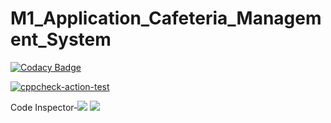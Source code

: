 # M1_Application_Cafeteria_Management_System


[![Codacy Badge](https://app.codacy.com/project/badge/Grade/91a4a9ba57c94eb1bbe58c915f02fabc)](https://www.codacy.com/gh/Kaushika024/M1_Application_Cafeteria_Management_System/dashboard?utm_source=github.com&amp;utm_medium=referral&amp;utm_content=Kaushika024/M1_Application_Cafeteria_Management_System&amp;utm_campaign=Badge_Grade)

[![cppcheck-action-test](https://github.com/Kaushika024/M1_Application_Cafeteria_Management_System/actions/workflows/cppcheck.yml/badge.svg)](https://github.com/Kaushika024/M1_Application_Cafeteria_Management_System/actions/workflows/cppcheck.yml)


Code Inspector-![](https://api.codiga.io/project/29841/score/svg)
![](https://api.codiga.io/project/29841/status/svg)
